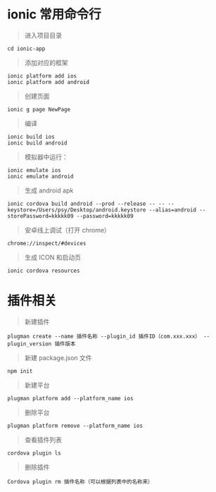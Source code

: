 # ionic 常用命令行

> 进入项目目录

```
cd ionic-app
```

> 添加对应的框架

```
ionic platform add ios
ionic platform add android
```

> 创建页面

```
ionic g page NewPage
```

> 编译

```
ionic build ios
ionic build android
```

> 模拟器中运行：

```
ionic emulate ios
ionic emulate android
```

> 生成 android apk

```
ionic cordova build android --prod --release -- -- --keystore=/Users/psy/Desktop/android.keystore --alias=android --storePassword=kkkkk09 --password=kkkkk09
```

> 安卓线上调试（打开 chrome）

```
chrome://inspect/#devices
```

> 生成 ICON 和启动页

```
ionic cordova resources
```

# 插件相关

> 新建插件

```
plugman create --name 插件名称 --plugin_id 插件ID（com.xxx.xxx） --plugin_version 插件版本
```

> 新建 package.json 文件

```
npm init
```

> 新建平台

```
plugman platform add --platform_name ios
```

> 删除平台

```
plugman platform remove --platform_name ios
```

> 查看插件列表

```
cordova plugin ls
```

> 删除插件

```
Cordova plugin rm 插件名称（可以根据列表中的名称来）
```
